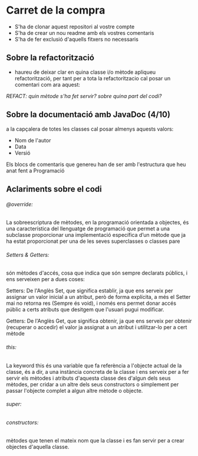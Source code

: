 # Carret de la compra
- S'ha de clonar aquest repositori al vostre compte
- S'ha de crear un nou readme amb els vostres comentaris
- S'ha de fer exclusió d'aquells fitxers no necessaris

## Sobre la refactorització

- haureu de deixar clar en quina classe i/o mètode apliqueu refactorització, per tant per a tota la refactoritzacio cal posar un comentari com ara aquest:

_REFACT: quin mètode s'ha fet servir? sobre quina part del codi?_


## Sobre la documentació amb JavaDoc (4/10)

a la capçalera de totes les classes cal posar almenys aquests valors:
- Nom de l'autor
- Data
- Versió 

Els blocs de comentaris que genereu han de ser amb l'estructura que heu anat fent a Programació

## Aclariments sobre el codi

###### @override:
La sobreescriptura de mètodes, en la programació orientada a objectes, és una característica del llenguatge de programació que permet a una subclasse proporcionar una implementació específica d’un mètode que ja ha estat proporcionat per una de les seves superclasses o classes pare

###### Setters & Getters:
són mètodes d'accés, cosa que indica que són sempre declarats públics, i ens serveixen per a dues coses:

Setters: De l'Anglès Set, que significa establir, ja que ens serveix per assignar un valor inicial a un atribut, però de forma explícita, a més el Setter mai no retorna res (Sempre és void), i només ens permet donar accés públic a certs atributs que desitgem que l'usuari pugui modificar.

Getters: De l'Anglès Get, que significa obtenir, ja que ens serveix per obtenir (recuperar o accedir) el valor ja assignat a un atribut i utilitzar-lo per a cert mètode

###### this:
La keyword this és una variable que fa referència a l'objecte actual de la classe, és a dir, a una instància concreta de la classe i ens serveix per a fer servir els mètodes i atributs d'aquesta classe des d'algun dels seus mètodes, per cridar a un altre dels seus constructors o simplement per passar l'objecte complet a algun altre mètode o objecte.


###### super:


###### constructors:
mètodes que tenen el mateix nom que la classe i es fan servir per a crear objectes d'aquella classe.





